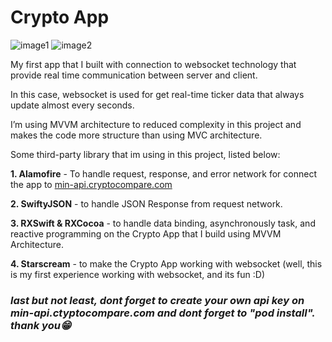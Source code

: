 # Crypto App

![image1](https://github.com/randyefan/cryptoapp/tree/main/resources/image1) ![image2](https://github.com/randyefan/cryptoapp/tree/main/resources/image2)

My first app that I built with connection to websocket technology that provide real time communication between server and client. 

In this case, websocket is used for get real-time ticker data that always update almost every seconds.

I’m using MVVM architecture to reduced complexity in this project and makes the code more structure than using MVC architecture. 

Some third-party library that im using in this project, listed below: 

**1. Alamofire** - To handle request, response, and error network for connect the app to [min-api.cryptocompare.com](https://min-api.cryptocompare.com/documentation?key=Toplists&cat=topTotalTopTierVolumeEndpointFull)

**2. SwiftyJSON** -  to handle JSON Response from request network.

**3. RXSwift & RXCocoa** - to handle data binding, asynchronously task, and reactive programming on the Crypto App that I build using MVVM Architecture.

**4. Starscream** - to make the Crypto App working with websocket (well, this is my first experience working with websocket, and its fun :D)

### **_last but not least, dont forget to create your own api key on min-api.ctyptocompare.com and dont forget to "pod install". thank you😁_**
